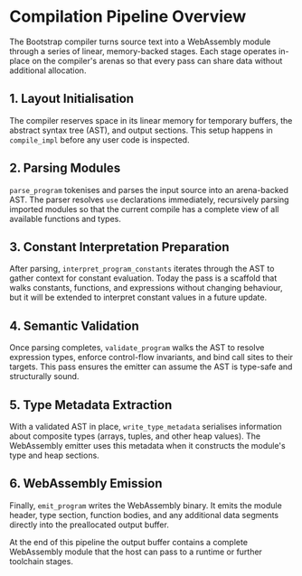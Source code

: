 # Compilation Pipeline Overview

The Bootstrap compiler turns source text into a WebAssembly module through a
series of linear, memory-backed stages. Each stage operates in-place on the
compiler's arenas so that every pass can share data without additional
allocation.

## 1. Layout Initialisation
The compiler reserves space in its linear memory for temporary buffers, the
abstract syntax tree (AST), and output sections. This setup happens in
`compile_impl` before any user code is inspected.

## 2. Parsing Modules
`parse_program` tokenises and parses the input source into an arena-backed AST.
The parser resolves `use` declarations immediately, recursively parsing imported
modules so that the current compile has a complete view of all available
functions and types.

## 3. Constant Interpretation Preparation
After parsing, `interpret_program_constants` iterates through the AST to gather
context for constant evaluation. Today the pass is a scaffold that walks
constants, functions, and expressions without changing behaviour, but it will be
extended to interpret constant values in a future update.

## 4. Semantic Validation
Once parsing completes, `validate_program` walks the AST to resolve expression
types, enforce control-flow invariants, and bind call sites to their targets.
This pass ensures the emitter can assume the AST is type-safe and structurally
sound.

## 5. Type Metadata Extraction
With a validated AST in place, `write_type_metadata` serialises information about
composite types (arrays, tuples, and other heap values). The WebAssembly emitter
uses this metadata when it constructs the module's type and heap sections.

## 6. WebAssembly Emission
Finally, `emit_program` writes the WebAssembly binary. It emits the module
header, type section, function bodies, and any additional data segments directly
into the preallocated output buffer.

At the end of this pipeline the output buffer contains a complete WebAssembly
module that the host can pass to a runtime or further toolchain stages.
